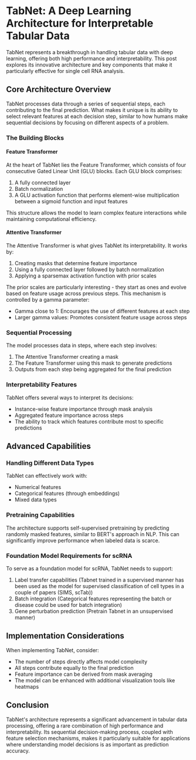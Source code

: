 # TabNet: A Deep Learning Architecture for Interpretable Tabular Data

TabNet represents a breakthrough in handling tabular data with deep learning, offering both high performance and interpretability. This post explores its innovative architecture and key components that make it particularly effective for single cell RNA analysis.

## Core Architecture Overview

TabNet processes data through a series of sequential steps, each contributing to the final prediction. What makes it unique is its ability to select relevant features at each decision step, similar to how humans make sequential decisions by focusing on different aspects of a problem.

### The Building Blocks

#### Feature Transformer
At the heart of TabNet lies the Feature Transformer, which consists of four consecutive Gated Linear Unit (GLU) blocks. Each GLU block comprises:

1. A fully connected layer
2. Batch normalization
3. A GLU activation function that performs element-wise multiplication between a sigmoid function and input features

This structure allows the model to learn complex feature interactions while maintaining computational efficiency.

#### Attentive Transformer

The Attentive Transformer is what gives TabNet its interpretability. It works by:

1. Creating masks that determine feature importance
2. Using a fully connected layer followed by batch normalization
3. Applying a sparsemax activation function with prior scales

The prior scales are particularly interesting - they start as ones and evolve based on feature usage across previous steps. This mechanism is controlled by a gamma parameter:
- Gamma close to 1: Encourages the use of different features at each step
- Larger gamma values: Promotes consistent feature usage across steps

### Sequential Processing

The model processes data in steps, where each step involves:

1. The Attentive Transformer creating a mask
2. The Feature Transformer using this mask to generate predictions
3. Outputs from each step being aggregated for the final prediction

### Interpretability Features

TabNet offers several ways to interpret its decisions:

- Instance-wise feature importance through mask analysis
- Aggregated feature importance across steps
- The ability to track which features contribute most to specific predictions

## Advanced Capabilities

### Handling Different Data Types

TabNet can effectively work with:
- Numerical features
- Categorical features (through embeddings)
- Mixed data types

### Pretraining Capabilities

The architecture supports self-supervised pretraining by predicting randomly masked features, similar to BERT's approach in NLP. This can significantly improve performance when labeled data is scarce.

### Foundation Model Requirements for scRNA

To serve as a foundation model for scRNA, TabNet needs to support:

1. Label transfer capabilities (Tabnet trained in a supervised manner has been used as the model for supervised classification of cell types in a couple of papers (SIMS, scTab))
2. Batch integration (Categorical features representing the batch or disease could be used for batch integration)
3. Gene perturbation prediction (Pretrain Tabnet in an unsupervised manner)

## Implementation Considerations

When implementing TabNet, consider:

- The number of steps directly affects model complexity
- All steps contribute equally to the final prediction
- Feature importance can be derived from mask averaging
- The model can be enhanced with additional visualization tools like heatmaps

## Conclusion

TabNet's architecture represents a significant advancement in tabular data processing, offering a rare combination of high performance and interpretability. Its sequential decision-making process, coupled with feature selection mechanisms, makes it particularly suitable for applications where understanding model decisions is as important as prediction accuracy.
